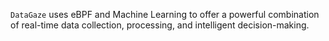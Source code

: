 `DataGaze` uses eBPF  and Machine Learning to offer a powerful combination of real-time data collection, processing, and intelligent decision-making. 